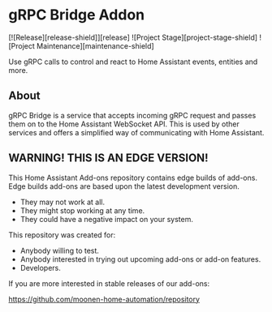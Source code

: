 # gRPC Bridge Addon

[![Release][release-shield]][release] ![Project Stage][project-stage-shield] ![Project Maintenance][maintenance-shield]

Use gRPC calls to control and react to Home Assistant events, entities and more.

## About

gRPC Bridge is a service that accepts incoming gRPC request and passes them on to the Home Assistant WebSocket API.
This is used by other services and offers a simplified way of communicating with Home Assistant.

## WARNING! THIS IS AN EDGE VERSION!

This Home Assistant Add-ons repository contains edge builds of add-ons.
Edge builds add-ons are based upon the latest development version.

- They may not work at all.
- They might stop working at any time.
- They could have a negative impact on your system.

This repository was created for:

- Anybody willing to test.
- Anybody interested in trying out upcoming add-ons or add-on features.
- Developers.

If you are more interested in stable releases of our add-ons:

<https://github.com/moonen-home-automation/repository>

